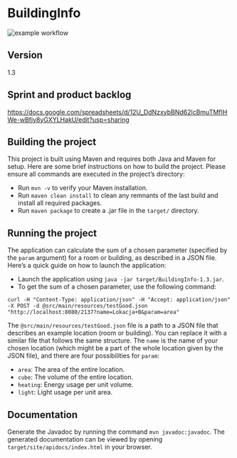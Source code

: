 # BuildingInfo
![example workflow](https://github.com/WuzI38/BuildingInfo/actions/workflows/ci.yml/badge.svg)

## Version
1.3

## Sprint and product backlog
https://docs.google.com/spreadsheets/d/12U_DdNzxybBNd62lcBmuTMfIHWe-wBfjy8yGXYLHakU/edit?usp=sharing

## Building the project
This project is built using Maven and requires both Java and Maven for setup. Here are some brief instructions on how to build the project. Please ensure all commands are executed in the project’s directory:

- Run `mvn -v` to verify your Maven installation.
- Run `maven clean install` to clean any remnants of the last build and install all required packages.
- Run `maven package` to create a .jar file in the `target/` directory.

## Running the project
The application can calculate the sum of a chosen parameter (specified by the `param` argument) for a room or building, as described in a JSON file. Here’s a quick guide on how to launch the application:

- Launch the application using `java -jar target/BuildingInfo-1.3.jar`.
- To get the sum of a chosen parameter, use the following command:
  
```curl -H "Content-Type: application/json" -H "Accept: application/json"  -X POST -d @src/main/resources/testGood.json "http://localhost:8080/2137?name=Lokacja+B&param=area"```

The  `@src/main/resources/testGood.json` file is a path to a JSON file that describes an example location (room or building). You can replace it with a similar file that follows the same structure.
The `name` is the name of your chosen location (which might be a part of the whole location given by the JSON file), and there are four possibilities for `param`:
- `area`: The area of the entire location.
- `cube`: The volume of the entire location.
- `heating`: Energy usage per unit volume.
- `light`: Light usage per unit area.

## Documentation 
Generate the Javadoc by running the command `mvn javadoc:javadoc`. The generated documentation can be viewed by opening `target/site/apidocs/index.html` in your browser.
